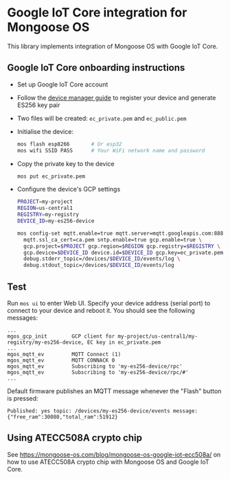 # Google IoT Core integration for Mongoose OS

This library implements integration of Mongoose OS with Google IoT Core.

## Google IoT Core onboarding instructions

- Set up Google IoT Core account
- Follow the [device manager guide](https://cloud.google.com/iot/docs/device_manager_guide)
  to register your device and generate ES256 key pair
- Two files will be created: `ec_private.pem` and `ec_public.pem`
- Initialise the device:

	```bash
	mos flash esp8266       # Or esp32
	mos wifi SSID PASS      # Your WiFi network name and password
	```

- Copy the private key to the device

	```bash
	mos put ec_private.pem
	```

- Configure the device's GCP settings

  ```bash
  PROJECT=my-project
  REGION=us-central1
  REGISTRY=my-registry
  DEVICE_ID=my-es256-device

  mos config-set mqtt.enable=true mqtt.server=mqtt.googleapis.com:8883 \
    mqtt.ssl_ca_cert=ca.pem sntp.enable=true gcp.enable=true \
    gcp.project=$PROJECT gcp.region=$REGION gcp.registry=$REGISTRY \
    gcp.device=$DEVICE_ID device.id=$DEVICE_ID gcp.key=ec_private.pem \
    debug.stderr_topic=/devices/$DEVICE_ID/events/log \
    debug.stdout_topic=/devices/$DEVICE_ID/events/log
  ```

## Test

Run `mos ui` to enter Web UI. Specify your device address (serial port) to connect to your device and reboot it. You should see the following messages:

```text
...
mgos_gcp_init        GCP client for my-project/us-central1/my-registry/my-es256-device, EC key in ec_private.pem
...
mgos_mqtt_ev         MQTT Connect (1)
mgos_mqtt_ev         MQTT CONNACK 0
mgos_mqtt_ev         Subscribing to 'my-es256-device/rpc'
mgos_mqtt_ev         Subscribing to 'my-es256-device/rpc/#'
...
```

Default firmware publishes an MQTT message whenever the "Flash" button is pressed:

```text
Published: yes topic: /devices/my-es256-device/events message: {"free_ram":30080,"total_ram":51912} 
```

## Using ATECC508A crypto chip

See https://mongoose-os.com/blog/mongoose-os-google-iot-ecc508a/ on
how to use ATECC508A crypto chip with Mongoose OS and Google IoT Core.
